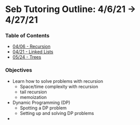 # Seb Tutoring Outline: 4/6/21 -> 4/27/21
### Table of Contents
  - [04/06 - Recursion](https://github.com/michaelslec/seb-lessons/tree/main/month_one/week_one)
  - [04/21 - Linked Lists](https://github.com/michaelslec/seb-lessons/tree/main/month_one/week_two)
  - [05/24 - Trees](https://github.com/michaelslec/seb-lessons/tree/main/month_one/week_three)

### Objectives
  - Learn how to solve problems with recursion
      - Space/time complexity with recursion
      - tail recursion
      - memoization
  - Dynamic Programming (DP)
      - Spotting a DP problem
      - Setting up and solving DP problems
  -
